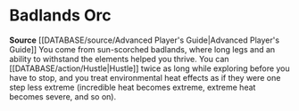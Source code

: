 ﻿---
id: '68'
name: Badlands Orc
rarity: Common
source: '[[DATABASE/source/Advanced Player''s Guide|Advanced Player''s Guide]]'
type: Heritage

---
# Badlands Orc

**Source** [[DATABASE/source/Advanced Player's Guide|Advanced Player's Guide]] 
You come from sun-scorched badlands, where long legs and an ability to withstand the elements helped you thrive. You can [[DATABASE/action/Hustle|Hustle]] twice as long while exploring before you have to stop, and you treat environmental heat effects as if they were one step less extreme (incredible heat becomes extreme, extreme heat becomes severe, and so on).